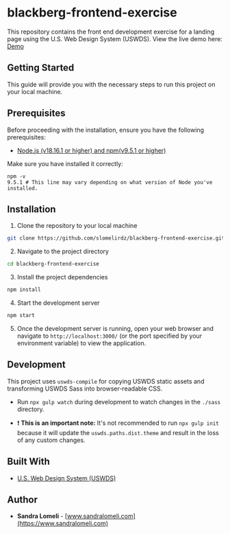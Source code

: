 # blackberg-frontend-exercise

This repository contains the front end development exercise for a landing page using the U.S. Web Design System (USWDS).
View the live demo here: [Demo](https://blackberg-frontend-exercise-sandra-lomeli.vercel.app/)

## Getting Started

This guide will provide you with the necessary steps to run this project on your local machine.


## Prerequisites

Before proceeding with the installation, ensure you have the following prerequisites:

- [Node.js (v18.16.1 or higher) and npm(v9.5.1 or higher)](https://docs.npmjs.com/downloading-and-installing-node-js-and-npm)

Make sure you have installed it correctly:
```shell
npm -v
9.5.1 # This line may vary depending on what version of Node you've installed.
```

## Installation

1. Clone the repository to your local machine
```bash
git clone https://github.com/slomelirdz/blackberg-frontend-exercise.git
```

2. Navigate to the project directory
```bash
cd blackberg-frontend-exercise
```

3. Install the project dependencies
```bash
npm install
```

4. Start the development server
```bash
npm start
```

5. Once the development server is running, open your web browser and navigate to `http://localhost:3000/` (or the port specified by your environment variable) to view the application.

## Development

This project uses `uswds-compile` for copying USWDS static assets and transforming USWDS Sass into browser-readable CSS.

* Run `npx gulp watch` during development to watch changes in the `./sass` directory.

* :exclamation: **This is an important note:** It's not recommended to run `npx gulp init` because it will update the `uswds.paths.dist.theme` and result in the loss of any custom changes.


## Built With

* [U.S. Web Design System (USWDS)](https://designsystem.digital.gov/how-to-use-uswds/)


## Author

* **Sandra Lomeli** - [www.sandralomeli.com](https://www.sandralomeli.com)



